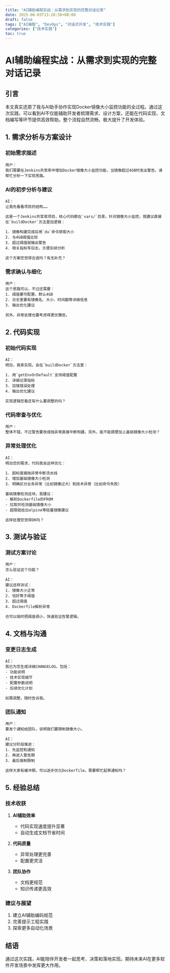 ```yaml
---
title: "AI辅助编程实战：从需求到实现的完整对话记录"
date: 2025-06-03T13:28:50+08:00
draft: false
tags: ["AI编程", "DevOps", "对话式开发", "技术实践"]
categories: ["技术实践"]
toc: true
---
```


# AI辅助编程实战：从需求到实现的完整对话记录

## 引言

本文真实还原了我与AI助手协作实现Docker镜像大小监控功能的全过程。通过这次实践，可以看到AI不仅能辅助开发者梳理需求、设计方案，还能在代码实现、文档编写等环节提供高效帮助。整个流程自然流畅，极大提升了开发体验。

## 1. 需求分析与方案设计

### 初始需求描述

```
用户：
我们需要在Jenkins共享库中增加Docker镜像大小监控功能，当镜像超过4GB时发出警告。请帮忙分析一下实现思路。
```

### AI的初步分析与建议

```
AI：
让我先看看项目的结构……

这是一个Jenkins共享库项目，核心代码都在`vars/`目录。针对镜像大小监控，我建议直接在`buildDocker`方法里加逻辑：

1. 镜像构建完成后用`du`命令获取大小
2. 与4GB阈值比较
3. 超过阈值就输出警告
4. 相关指标写日志，方便后续分析

这个方案您觉得合适吗？有无补充？
```

### 需求确认与细化

```
用户：
这个思路可以，不过还需要：
1. 阈值要可配置，默认4GB
2. 日志里要有镜像名、大小、时间戳等详细信息
3. 输出优化建议

另外，异常处理也要考虑得更优雅些。
```

## 2. 代码实现

### 初始代码实现

```
AI：
明白，我来实现。会在`buildDocker`方法里：

1. 用`getEnvOrDefault`支持阈值配置
2. 详细记录指标
3. 加强错误处理
4. 输出优化建议

实现逻辑您看还有什么要调整的吗？
```

### 代码审查与优化

```
用户：
整体不错，不过警告要改成抛异常直接中断构建。另外，能不能顺便加上基础镜像大小检测？
```

### 异常处理优化

```
AI：
明白您的需求，代码我会这样优化：

1. 超标直接抛异常中断流水线
2. 增加基础镜像大小检测
3. 明确区分业务异常（比如镜像过大）和技术异常（比如命令失败）

基础镜像检测这块，我建议：
- 解析Dockerfile的FROM
- 拉取并检测基础镜像大小
- 超限就给出alpine等轻量镜像建议

这样处理您觉得OK吗？
```

## 3. 测试与验证

### 测试方案讨论

```
用户：
怎么验证这个功能？

AI：
建议这样测试：
1. 镜像大小正常
2. 恰好等于阈值
3. 超过阈值
4. Dockerfile解析异常

也可以临时把阈值调小，快速验证告警逻辑。
```

## 4. 文档与沟通

### 变更日志生成

```
AI：
我已为您生成详细CHANGELOG，包括：
- 功能说明
- 技术实现细节
- 配置参数说明
- 后续优化计划

如需调整，随时告诉我。
```

### 团队通知

```
用户：
要发个通知给团队，说明我们要限制镜像大小。

AI：
建议分阶段推进：
1. 先监控和通知
2. 再进入警告期
3. 最后强制限制

这样大家有缓冲期，可以逐步优化Dockerfile。需要帮忙起草通知吗？
```

## 5. 经验总结

### 技术收获

1. **AI辅助效率**
   - 代码实现速度提升显著
   - 自动生成文档节省时间

2. **代码质量**
   - 异常处理更完善
   - 配置更灵活

3. **团队协作**
   - 文档更规范
   - 知识传递更高效

### 建议与展望

1. 建立AI辅助编码规范
2. 完善提示工程实践
3. 探索更多自动化场景

## 结语

通过这次实践，AI能陪伴开发者一起思考、决策和落地实现。期待未来AI在更多软件开发场景中发挥更大作用。

